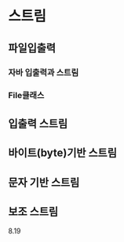 # 스트림

## 파일입출력

### 자바 입출력과 스트림

### File클래스

## 입출력 스트림

## 바이트(byte)기반 스트림

## 문자 기반 스트림

## 보조 스트림

8.19